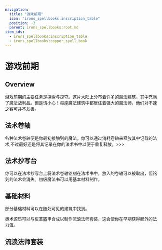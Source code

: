 ```yaml
---
navigation:
  title: "游戏前期"
  icon: "irons_spellbooks:inscription_table"
  position: -3
  parent: irons_spellbooks:root.md
item_ids:
  - irons_spellbooks:inscription_table
  - irons_spellbooks:copper_spell_book
---
```


# 游戏前期

## Overview

游戏前期的主要任务是探索与掠夺。这片大陆上分布着许多的魔法建筑，其中充满了魔法战利品。但是请小心！每座魔法建筑中都居住着强大的魔法师，他们对不速之客可并不友善。

## 法术卷轴

<ItemImage id="irons_spellbooks:scroll" />

各种法术卷轴便是你最初接触到的魔法。你可以通过消耗卷轴来释放其中记载的法术,不过最好还是将其记录在你的法术书中以便于重复释放。>>>

## 法术抄写台

你可以在法术抄写台上将法术卷轴铭刻在法术书中，放入的卷轴可以被取出，但铭刻的法术会消失。初级魔法书可以用基本材料制作。



<Recipe id="irons_spellbooks:inscription_table" />

<Recipe id="irons_spellbooks:copper_spell_book" />

## 基础材料

<ItemImage id="irons_spellbooks:arcane_essence" />

部分基础材料可以在随处可见的建筑中找到。

奥术源质可以与皮革盔甲合成以制作流浪法师套装，这会使你在早期获得额外的法力值。

## 流浪法师套装

<GameScene zoom={4}>
  <Entity id="minecraft:armor_stand" data="{ArmorItems:[{id:'irons_spellbooks:wandering_magician_boots',Count:1b},{id:'irons_spellbooks:wandering_magician_leggings',Count:1b},{id:'irons_spellbooks:wandering_magician_chestplate',Count:1b},{id:'irons_spellbooks:wandering_magician_helmet',Count:1b}],NoBasePlate:1b}" />
</GameScene>

